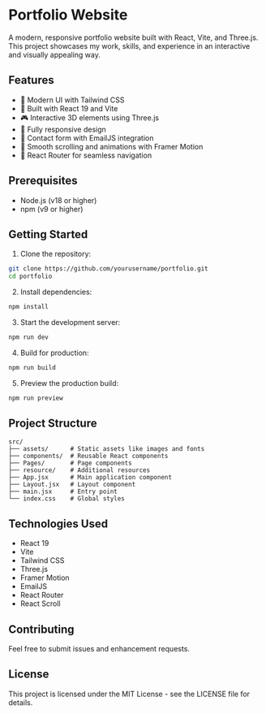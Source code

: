 # Portfolio Website

A modern, responsive portfolio website built with React, Vite, and Three.js. This project showcases my work, skills, and experience in an interactive and visually appealing way.

## Features

- 🎨 Modern UI with Tailwind CSS
- 🚀 Built with React 19 and Vite
- 🎮 Interactive 3D elements using Three.js
- 📱 Fully responsive design
- 📧 Contact form with EmailJS integration
- 🎯 Smooth scrolling and animations with Framer Motion
- 🔄 React Router for seamless navigation

## Prerequisites

- Node.js (v18 or higher)
- npm (v9 or higher)

## Getting Started

1. Clone the repository:
```bash
git clone https://github.com/yourusername/portfolio.git
cd portfolio
```

2. Install dependencies:
```bash
npm install
```

3. Start the development server:
```bash
npm run dev
```

4. Build for production:
```bash
npm run build
```

5. Preview the production build:
```bash
npm run preview
```

## Project Structure

```
src/
├── assets/      # Static assets like images and fonts
├── components/  # Reusable React components
├── Pages/       # Page components
├── resource/    # Additional resources
├── App.jsx      # Main application component
├── Layout.jsx   # Layout component
├── main.jsx     # Entry point
└── index.css    # Global styles
```

## Technologies Used

- React 19
- Vite
- Tailwind CSS
- Three.js
- Framer Motion
- EmailJS
- React Router
- React Scroll

## Contributing

Feel free to submit issues and enhancement requests.

## License

This project is licensed under the MIT License - see the LICENSE file for details. 


